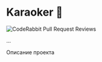 # Karaoker 🎤

![CodeRabbit Pull Request Reviews](https://img.shields.io/coderabbit/prs/github/CODE-DK/karaoker?utm_source=oss&utm_medium=github&utm_campaign=CODE-DK%2Fkaraoker&labelColor=171717&color=FF570A&link=https%3A%2F%2Fcoderabbit.ai&label=CodeRabbit+Reviews)

...

Описание проекта
